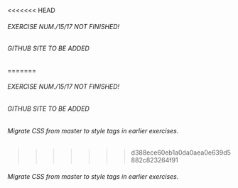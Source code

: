 <<<<<<< HEAD

###### EXERCISE  NUM./15/17 NOT FINISHED!

###### GITHUB SITE TO BE ADDED
=======

###### EXERCISE  NUM./15/17 NOT FINISHED!

###### GITHUB SITE TO BE ADDED

###### Migrate CSS from master to style tags in earlier exercises.


>>>>>>> d388ece60eb1a0da0aea0e639d5882c823264f91

###### Migrate CSS from master to style tags in earlier exercises.



